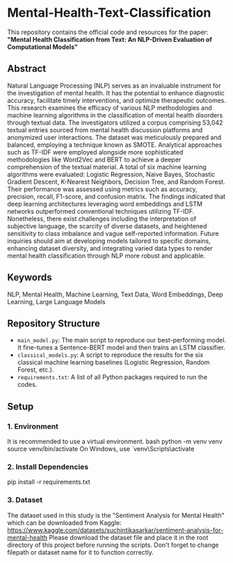 # Mental-Health-Text-Classification

This repository contains the official code and resources for the paper:
**"Mental Health Classification from Text: An NLP-Driven Evaluation of Computational Models"**

## Abstract
Natural Language Processing (NLP) serves as an invaluable instrument for the investigation of mental health. It has the potential to enhance diagnostic accuracy, facilitate timely interventions, and optimize therapeutic outcomes. This research examines the efficacy of various NLP methodologies and machine learning algorithms in the classification of mental health disorders through textual data. The investigators utilized a corpus comprising 53,042 textual entries sourced from mental health discussion platforms and anonymized user interactions. The dataset was meticulously prepared and balanced, employing a technique known as SMOTE. Analytical approaches such as TF-IDF were employed alongside more sophisticated methodologies like Word2Vec and BERT to achieve a deeper comprehension of the textual material. A total of six machine learning algorithms were evaluated: Logistic Regression, Naive Bayes, Stochastic Gradient Descent, K-Nearest Neighbors, Decision Tree, and Random Forest. Their performance was assessed using metrics such as accuracy, precision, recall, F1-score, and confusion matrix. The findings indicated that deep learning architectures leveraging word embeddings and LSTM networks outperformed conventional techniques utilizing TF-IDF. Nonetheless, there exist challenges including the interpretation of subjective language, the scarcity of diverse datasets, and heightened sensitivity to class imbalance and vague self-reported information. Future inquiries should aim at developing models tailored to specific domains, enhancing dataset diversity, and integrating varied data types to render mental health classification through NLP more robust and applicable.

## Keywords
NLP, Mental Health, Machine Learning, Text Data, Word Embeddings, Deep Learning, Large Language Models

## Repository Structure
- `main_model.py`: The main script to reproduce our best-performing model. It fine-tunes a Sentence-BERT model and then trains an LSTM classifier.
- `classical_models.py`: A script to reproduce the results for the six classical machine learning baselines (Logistic Regression, Random Forest, etc.).
- `requirements.txt`: A list of all Python packages required to run the codes.

## Setup

### 1. Environment
It is recommended to use a virtual environment.
bash
python -m venv venv
source venv/bin/activate
On Windows, use `venv\Scripts\activate

### 2. Install Dependencies
pip install -r requirements.txt

### 3. Dataset
The dataset used in this study is the "Sentiment Analysis for Mental Health" which can be downloaded from Kaggle:
https://www.kaggle.com/datasets/suchintikasarkar/sentiment-analysis-for-mental-health
Please download the dataset file and place it in the root directory of this project before running the scripts.
Don't forget to change filepath or dataset name for it to function correctly.
